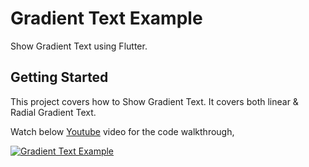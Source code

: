 # Gradient Text Example

Show Gradient Text using Flutter.

## Getting Started

This project covers how to Show Gradient Text. It covers both linear & Radial Gradient Text.

Watch below [Youtube](https://www.youtube.com/watch?v=P2zQtoEuu9k) video for the code walkthrough,

[![Gradient Text Example](https://img.youtube.com/vi/P2zQtoEuu9k/0.jpg)](https://www.youtube.com/watch?v=P2zQtoEuu9k)
